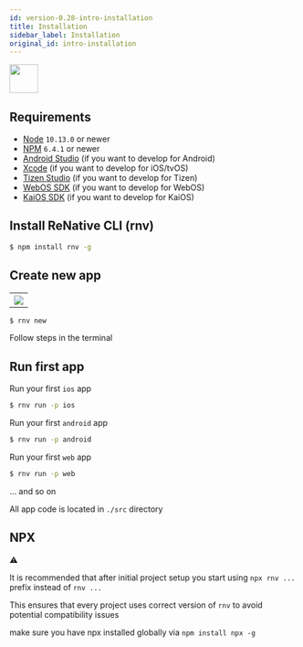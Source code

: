 ```yaml
---
id: version-0.28-intro-installation
title: Installation
sidebar_label: Installation
original_id: intro-installation
---
```



<img src="https://renative.org/img/ic_quickstart.png" width=50 height=50 />

## Requirements

-   [Node](https://nodejs.org) `10.13.0` or newer
-   [NPM](https://npmjs.com/) `6.4.1` or newer
-   [Android Studio](https://developer.android.com/studio) (if you want to develop for Android)
-   [Xcode](https://developer.apple.com/xcode/) (if you want to develop for iOS/tvOS)
-   [Tizen Studio](https://developer.tizen.org/ko/development/tizen-studio/configurable-sdk) (if you want to develop for Tizen)
-   [WebOS SDK](http://webostv.developer.lge.com/sdk/installation/) (if you want to develop for WebOS)
-   [KaiOS SDK](https://developer.kaiostech.com) (if you want to develop for KaiOS)



## Install ReNative CLI (rnv)

```bash
$ npm install rnv -g
```

## Create new app

<table>
  <tr>
    <th>
    <img src="https://renative.org/img/cli_app_create1.gif" />
    </th>
  </tr>
</table>

```bash
$ rnv new
```

Follow steps in the terminal

## Run first app


Run your first `ios` app

```bash
$ rnv run -p ios
```


Run your first `android` app

```bash
$ rnv run -p android
```


Run your first `web` app

```bash
$ rnv run -p web
```

... and so on

All app code is located in `./src` directory

## NPX

⚠️

It is recommended that after initial project setup you start using `npx rnv ...` prefix instead of `rnv ...`

This ensures that every project uses correct version of `rnv` to avoid potential compatibility issues

make sure you have npx installed globally via `npm install npx -g`
